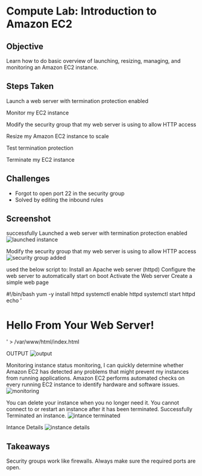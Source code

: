 # Compute Lab: Introduction to Amazon EC2

## Objective
Learn how to do basic overview of launching, resizing, managing, and monitoring an Amazon EC2 instance.

## Steps Taken
Launch a web server with termination protection enabled

Monitor my EC2 instance

Modify the security group that my web server is using to allow HTTP access

Resize my Amazon EC2 instance to scale

Test termination protection

Terminate my EC2 instance

## Challenges
- Forgot to open port 22 in the security group
- Solved by editing the inbound rules

## Screenshot
successfully Launched a web server with termination protection enabled
![launched instance](https://github.com/user-attachments/assets/502ddf9e-2248-4dc9-886d-4f97a60122e1)

Modify the security group that my web server is using to allow HTTP access
![security group added](https://github.com/user-attachments/assets/ad3a3611-ddfa-4ed3-a802-3c3c34a4cdd9)

used the below script to: Install an Apache web server (httpd)
Configure the web server to automatically start on boot
Activate the Web server
Create a simple web page

#!/bin/bash
yum -y install httpd
systemctl enable httpd
systemctl start httpd
echo '<html><h1>Hello From Your Web Server!</h1></html>' > /var/www/html/index.html

OUTPUT
![output](https://github.com/user-attachments/assets/e4780f9f-00e7-468a-bf63-979ee307ee12)

 Monitoring
 instance status monitoring, I can quickly determine whether Amazon EC2 has detected any problems that might prevent my instances from running applications. Amazon EC2 performs automated checks on every running EC2 instance to identify hardware and software issues.
![monitoring](https://github.com/user-attachments/assets/ef2d571c-ea3a-499c-9d3c-2ac466bf4696)

You can delete your instance when you no longer need it.
You cannot connect to or restart an instance after it has been terminated.
Successfully Terminated an instance.
![intance terminated](https://github.com/user-attachments/assets/c3c8413c-1236-45af-afc8-3b0a31d6b65c)

Intance Details
![instance details](https://github.com/user-attachments/assets/28d48888-88a8-41f5-a503-4921681b8035)


## Takeaways
Security groups work like firewalls. Always make sure the required ports are open.
